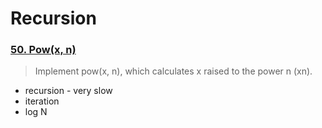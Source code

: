 # Recursion

### [50. Pow(x, n)](https://leetcode.com/problems/powx-n/)

> Implement pow(x, n), which calculates x raised to the power n (xn).

* recursion - very slow
* iteration
* log N